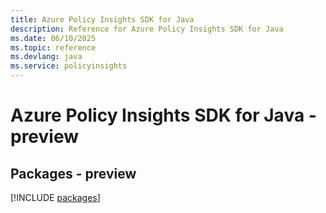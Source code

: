 ```yaml
---
title: Azure Policy Insights SDK for Java
description: Reference for Azure Policy Insights SDK for Java
ms.date: 06/10/2025
ms.topic: reference
ms.devlang: java
ms.service: policyinsights
---
```

# Azure Policy Insights SDK for Java - preview
## Packages - preview
[!INCLUDE [packages](policy-insights-index.md)]